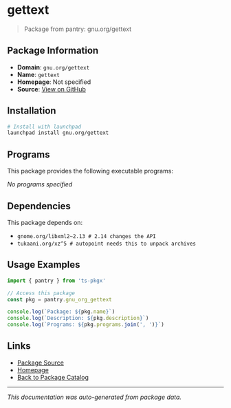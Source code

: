 # gettext

> Package from pantry: gnu.org/gettext

## Package Information

- **Domain**: `gnu.org/gettext`
- **Name**: `gettext`
- **Homepage**: Not specified
- **Source**: [View on GitHub](https://github.com/pkgxdev/pantry/tree/main/projects/gnu.org/gettext/package.yml)

## Installation

```bash
# Install with launchpad
launchpad install gnu.org/gettext
```

## Programs

This package provides the following executable programs:

*No programs specified*

## Dependencies

This package depends on:

- `gnome.org/libxml2~2.13 # 2.14 changes the API`
- `tukaani.org/xz^5 # autopoint needs this to unpack archives`

## Usage Examples

```typescript
import { pantry } from 'ts-pkgx'

// Access this package
const pkg = pantry.gnu_org_gettext

console.log(`Package: ${pkg.name}`)
console.log(`Description: ${pkg.description}`)
console.log(`Programs: ${pkg.programs.join(', ')}`)
```

## Links

- [Package Source](https://github.com/pkgxdev/pantry/tree/main/projects/gnu.org/gettext/package.yml)
- [Homepage](#)
- [Back to Package Catalog](../package-catalog.md)

---

*This documentation was auto-generated from package data.*

